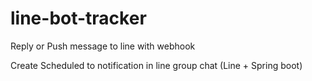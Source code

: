 # line-bot-tracker
Reply or Push message to line with webhook 

Create Scheduled to notification in line group chat (Line + Spring boot)

